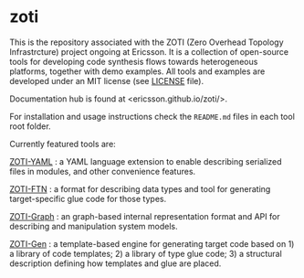# zoti

This is the repository associated with the ZOTI (Zero Overhead Topology
Infrastrcture) project ongoing at Ericsson. It is a collection of
open-source tools for developing code synthesis flows towards
heterogeneous platforms, together with demo examples. All tools and
examples are developed under an MIT license (see [LICENSE](LICENSE)
file).

Documentation hub is found at <ericsson.github.io/zoti/>.

For installation and usage instructions check the `README.md` files in
each tool root folder.

Currently featured tools are:

[ZOTI-YAML](zoti-yaml)
: a YAML language extension to enable describing serialized files in
  modules, and other convenience features.

[ZOTI-FTN](zoti-ftn)
: a format for describing data types and tool for generating
  target-specific glue code for those types.
  
[ZOTI-Graph](zoti-graph)
: an graph-based internal representation format and API for describing
  and manipulation system models.
  
[ZOTI-Gen](zoti-gen)
: a template-based engine for generating target code based on 1) a
  library of code templates; 2) a library of type glue code; 3) a
  structural description defining how templates and glue are placed.
